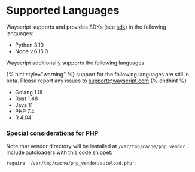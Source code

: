 # Supported Languages

Wayscript supports and provides SDKs (see [sdk](../using-wayscript/sdk/ "mention")) in the following languages:

* Python 3.10
* Node v.6.15.0

Wayscript additionally supports the following languages:&#x20;

{% hint style="warning" %}
support for the following languages are still in beta. Please report any issues to  [support@wayscript.com](mailto:support@wayscript.com)
{% endhint %}

* Golang 1.18
* Rust 1.48
* Java 11
* PHP 7.4
* R 4.04

### Special considerations for PHP

Note that vendor directory will be installed at `/var/tmp/cache/php_vendor` . Include autoloaders with this code snippet:

```
require '/var/tmp/cache/php_vendor/autoload.php';
```
